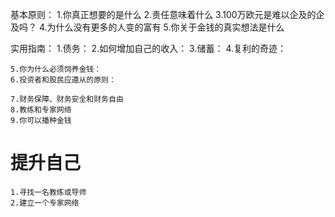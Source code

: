 基本原则：
    1.你真正想要的是什么
    2.责任意味着什么
    3.100万欧元是难以企及的企及吗？
    4.为什么没有更多的人变的富有
    5.你关于金钱的真实想法是什么

实用指南：
    1.债务：
    2.如何增加自己的收入：
    3.储蓄：
    4.复利的奇迹：

    5.你为什么必须饲养金钱：
    6.投资者和股民应遵从的原则：
    
    7.财务保障、财务安全和财务自由
    8.教练和专家网络
    9.你可以播种金钱

# 提升自己
    1.寻找一名教练或导师
    2.建立一个专家网络    

